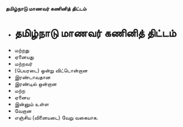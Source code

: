 **தமிழ்நாடு மாணவர் கணினித் திட்டம்**
- # தமிழ்நாடு மாணவர் கணினித் திட்டம்
- மற்றது
- ஏனையது
- மற்றவர்
- (பெயரடை) ஒன்று விட்டொன்றான
- இரண்டாவதான
- இரண்டில் ஒன்றான
- மற்ற
- ஏனைய
- இன்னும் உள்ள
- வேறான
- எஞ்சிய (வினையடை) வேறு வகையாக.


